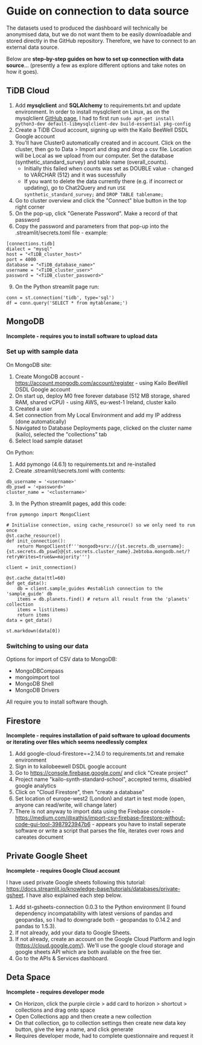 # Guide on connection to data source

The datasets used to produced the dashboard will technically be anonymised data, but we do not want them to be easily downloadable and stored directly in the GitHub repository. Therefore, we have to connect to an external data source.

Below are **step-by-step guides on how to set up connection with data source**... (presently a few as explore different options and take notes on how it goes).

## TiDB Cloud

1. Add **mysqlclient** and **SQLAlchemy** to requirements.txt and update environment. In order to install mysqlclient on Linux, as on the mysqlclient [GitHub page](https://github.com/PyMySQL/mysqlclient), I had to first run `sudo apt-get install python3-dev default-libmysqlclient-dev build-essential pkg-config`
2. Create a TiDB Cloud account, signing up with the Kailo BeeWell DSDL Google account
4. You'll have Cluster0 automatically created and in account. Click on the cluster, then go to Data > Import and drag and drop a csv file. Location will be Local as we upload from our computer. Set the database (synthetic_standard_survey) and table name (overall_counts).
    * Initially this failed when counts was set as DOUBLE value - changed to VARCHAR (512) and it was sucessfully
    * If you want to delete the data currently there (e.g. if incorrect or updating), go to Chat2Query and run `USE synthetic_standard_survey;` and `DROP TABLE tablename;`
4. Go to cluster overview and click the "Connect" blue button in the top right corner
5. On the pop-up, click "Generate Password". Make a record of that password
6. Copy the password and parameters from that pop-up into the .streamlit/secrets.toml file - example:
```
[connections.tidb]
dialect = "mysql"
host = "<TiDB_cluster_host>"
port = 4000
database = "<TiDB_database_name>"
username = "<TiDB_cluster_user>"
password = "<TiDB_cluster_password>"
```
9. On the Python streamlit page run:
```
conn = st.connection('tidb', type='sql')
df = conn.query('SELECT * from mytablename;')
```

## MongoDB

**Incomplete - requires you to install software to upload data**

### Set up with sample data

On MongoDB site:
1. Create MongoDB account - https://account.mongodb.com/account/register - using Kailo BeeWell DSDL Google account
2. On start up, deploy M0 free forever database (512 MB storage, shared RAM, shared vCPU) - using AWS, eu-west-1 Ireland, cluster kailo
3. Created a user
4. Set connection from My Local Environment and add my IP address (done automatically)
5. Navigated to Database Deployments page, clicked on the cluster name (kailo), selected the "collections" tab
6. Select load sample dataset

On Python:
1. Add pymongo (4.6.1) to requirements.txt and re-installed
2. Create .streamlit/secrets.toml with contents:
```
db_username = '<username>'
db_pswd = '<password>'
cluster_name = '<clustername>'
```
3. In the Python streamlit pages, add this code:
```
from pymongo import MongoClient

# Initialise connection, using cache_resource() so we only need to run once
@st.cache_resource()
def init_connection():
    return MongoClient(f'''mongodb+srv://{st.secrets.db_username}:{st.secrets.db_pswd}@{st.secrets.cluster_name}.2ebtoba.mongodb.net/?retryWrites=true&w=majority''')

client = init_connection()

@st.cache_data(ttl=60)
def get_data():
    db = client.sample_guides #establish connection to the 'sample_guide' db
    items = db.planets.find() # return all result from the 'planets' collection
    items = list(items)        
    return items
data = get_data()

st.markdown(data[0])
```

### Switching to using our data

Options for import of CSV data to MongoDB:
* MongoDBCompass
* mongoimport tool
* MongoDB Shell
* MongoDB Drivers

All require you to install software though.

## Firestore

**Incomplete - requires installation of paid software to upload documents or iterating over files which seems needlessly complex**

1. Add google-cloud-firestore==2.14.0 to requirements.txt and remake environment
2. Sign in to kailobeewell DSDL google account
3. Go to https://console.firebase.google.com/ and click "Create project"
4. Project name "kailo-synth-standard-school", accepted terms, disabled google analytics
5. Click on "Cloud Firestore", then "create a database"
6. Set location of europe-west2 (London) and start in test mode (open, anyone can read/write, will change later)
7. There is not anyway to import data using the Firebase console - https://medium.com/@xathis/import-csv-firebase-firestore-without-code-gui-tool-3987923947b6 - appears you have to install seperate software or write a script that parses the file, iterates over rows and careates document

## Private Google Sheet

**Incomplete - requires Google Cloud account**

I have used private Google sheets following this tutorial: https://docs.streamlit.io/knowledge-base/tutorials/databases/private-gsheet. I have also explained each step below.

1. Add st-gsheets-connection 0.0.3 to the Python environment (I found dependency incompatability with latest versions of pandas and geopandas, so I had to downgrade both - geopandas to 0.14.2 and pandas to 1.5.3).
2. If not already, add your data to Google Sheets.
3. If not already, create an account on the Google Cloud Platform and login (https://cloud.google.com/). We'll use the google cloud storage and google sheets API which are both available on the free tier.
4. Go to the APIs & Services dashboard.

## Deta Space

**Incomplete - requires developer mode**

- On Horizon, click the purple circle > add card to horizon > shortcut > collections and drag onto space
- Open Collections app and then create a new collection
- On that collection, go to collection settings then create new data key button, give the key a name, and click generate
- Requires developer mode, had to complete questionnaire and request it